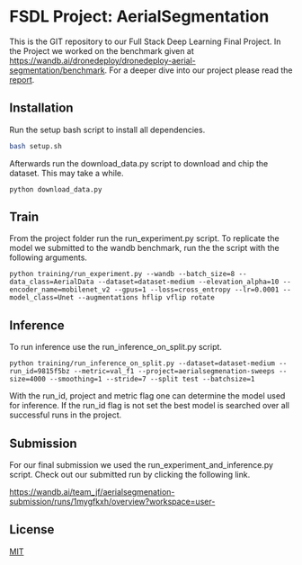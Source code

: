 # FSDL Project: AerialSegmentation

This is the GIT repository to our Full Stack Deep Learning Final Project. In the Project we worked on the benchmark given at https://wandb.ai/dronedeploy/dronedeploy-aerial-segmentation/benchmark. For a deeper dive into our project please read the [report](FSDL_Report.pdf).

## Installation

Run the setup bash script to install all dependencies.

```bash
bash setup.sh
```

Afterwards run the download_data.py script to download and chip the dataset. This may take a while.

```
python download_data.py
```

## Train
From the project folder run the run_experiment.py script. To replicate the model we submitted to the wandb benchmark, run the the script with the following arguments.

```
python training/run_experiment.py --wandb --batch_size=8 --data_class=AerialData --dataset=dataset-medium --elevation_alpha=10 --encoder_name=mobilenet_v2 --gpus=1 --loss=cross_entropy --lr=0.0001 --model_class=Unet --augmentations hflip vflip rotate
```

## Inference
To run inference use the run_inference_on_split.py script.

```
python training/run_inference_on_split.py --dataset=dataset-medium --run_id=9815f5bz --metric=val_f1 --project=aerialsegmenation-sweeps --size=4000 --smoothing=1 --stride=7 --split test --batchsize=1
```

With the run_id, project and metric flag one can determine the model used for inference. If the run_id flag is not set the best model is searched over all successful runs in the project.


## Submission
For our final submission we used the run_experiment_and_inference.py script. Check out our submitted run by clicking the following link.

https://wandb.ai/team_jf/aerialsegmenation-submission/runs/1mygfkxh/overview?workspace=user-

## License
[MIT](https://choosealicense.com/licenses/mit/)